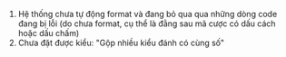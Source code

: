 1. Hệ thống chưa tự động format và đang bỏ qua qua những dòng code đang bị lỗi (do chưa format, cụ thể là đằng sau mã cược có dấu cách hoặc dấu chấm)
2. Chưa đặt được kiểu: "Gộp nhiều kiểu đánh có cùng số"
